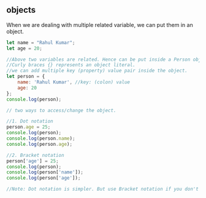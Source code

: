 ## objects

When we are dealing with multiple related variable, we can put them in an object.

```javascript
let name = "Rahul Kumar";
let age = 20;

//Above two variables are related. Hence can be put inside a Person object.
//Curly braces {} represents an object literal.
//we can add multiple key (property) value pair inside the object.
let person = {
    name: 'Rahul Kumar', //key: (colon) value
    age: 20
};
console.log(person);
```

```javascript
// two ways to access/change the object.

//1. Dot notation
person.age = 25;
console.log(person);
console.log(person.name);
console.log(person.age);

//2. Bracket notation
person['age'] = 25;
console.log(person);
console.log(person['name']);
console.log(person['age']);

//Note: Dot notation is simpler. But use Bracket notation if you don't know the property name till runtime.
```
